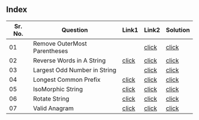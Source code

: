 ## Index 

Sr. No. | Question|Link1 | Link2 | Solution
---|---|---|---|---
01 | Remove OuterMost Parentheses||[click](https://leetcode.com/problems/remove-outermost-parentheses/) | [click](./Solutions/RemoveOutermostParentheses.java) 
02 | Reverse Words in A String | [click](https://practice.geeksforgeeks.org/problems/reverse-words-in-a-given-string5459/1?utm_source=youtube&utm_medium=collab_striver_ytdescription&utm_campaign=reverse-words-in-a-given-string) | [click](https://leetcode.com/problems/reverse-words-in-a-string/) | [click](./Solutions/ReverseWordsInAString.java)
03 | Largest Odd Number in String | | [click](https://leetcode.com/problems/largest-odd-number-in-string/) | [click](./Solutions/LargestWordsInAString.java)
04 | Longest Common Prefix | [click](https://practice.geeksforgeeks.org/problems/longest-common-prefix-in-an-array5129/1?utm_source=youtube&utm_medium=collab_striver_ytdescription&utm_campaign=longest-common-prefix-in-an-array) | [click](https://leetcode.com/problems/longest-common-prefix/) | [click](./Solutions/LongestCommonPrefix.java)
05 | IsoMorphic String | [click](https://practice.geeksforgeeks.org/problems/isomorphic-strings-1587115620/1?utm_source=youtube&utm_medium=collab_striver_ytdescription&utm_campaign=isomorphic-strings) |[click](https://leetcode.com/problems/isomorphic-strings/) | [click](./Solutions/IsoMorphicString.java)
06 | Rotate String | [click](https://practice.geeksforgeeks.org/problems/check-if-strings-are-rotations-of-each-other-or-not-1587115620/1?utm_source=youtube&utm_medium=collab_striver_ytdescription&utm_campaign=check-if-strings-are-rotations-of-each-other-or-not) | [click](https://leetcode.com/problems/rotate-string/) | [click](./Solutions/RotateString.java)
07 | Valid Anagram | [click](https://practice.geeksforgeeks.org/problems/anagram-1587115620/1) | [click](https://leetcode.com/problems/valid-anagram/) | [click](./Solutions/ValidAnagram.java)